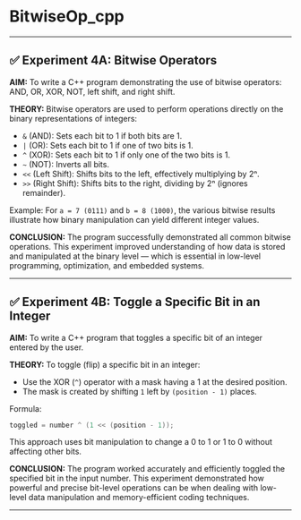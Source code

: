 # BitwiseOp_cpp
---
## ✅ Experiment 4A: Bitwise Operators

**AIM:**
To write a C++ program demonstrating the use of bitwise operators: AND, OR, XOR, NOT, left shift, and right shift.

**THEORY:**
Bitwise operators are used to perform operations directly on the binary representations of integers:

* `&` (AND): Sets each bit to 1 if both bits are 1.
* `|` (OR): Sets each bit to 1 if one of two bits is 1.
* `^` (XOR): Sets each bit to 1 if only one of the two bits is 1.
* `~` (NOT): Inverts all bits.
* `<<` (Left Shift): Shifts bits to the left, effectively multiplying by 2ⁿ.
* `>>` (Right Shift): Shifts bits to the right, dividing by 2ⁿ (ignores remainder).

Example:
For `a = 7 (0111)` and `b = 8 (1000)`, the various bitwise results illustrate how binary manipulation can yield different integer values.

**CONCLUSION:**
The program successfully demonstrated all common bitwise operations. This experiment improved understanding of how data is stored and manipulated at the binary level — which is essential in low-level programming, optimization, and embedded systems.

---

## ✅ Experiment 4B: Toggle a Specific Bit in an Integer

**AIM:**
To write a C++ program that toggles a specific bit of an integer entered by the user.

**THEORY:**
To toggle (flip) a specific bit in an integer:

* Use the XOR (`^`) operator with a mask having a 1 at the desired position.
* The mask is created by shifting `1` left by `(position - 1)` places.

Formula:

```cpp
toggled = number ^ (1 << (position - 1));
```

This approach uses bit manipulation to change a 0 to 1 or 1 to 0 without affecting other bits.

**CONCLUSION:**
The program worked accurately and efficiently toggled the specified bit in the input number. This experiment demonstrated how powerful and precise bit-level operations can be when dealing with low-level data manipulation and memory-efficient coding techniques.

---

